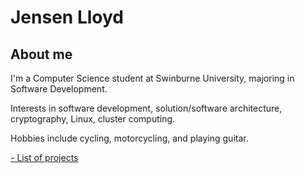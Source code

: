 # Jensen Lloyd
## About me
I'm a Computer Science student at Swinburne University, majoring in Software Development.

Interests in software development, solution/software architecture, cryptography, Linux, cluster computing.

Hobbies include cycling, motorcycling, and playing guitar.

<a href="projects.md">- List of projects</a>
